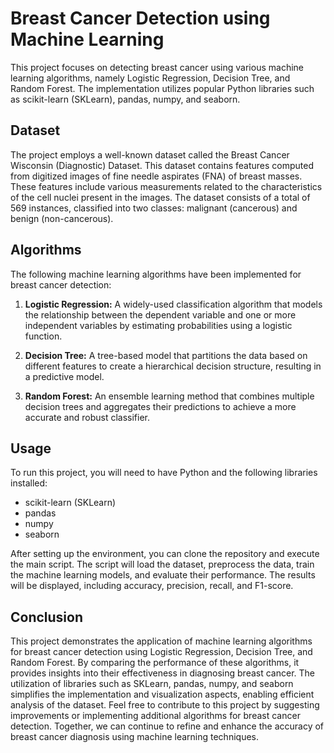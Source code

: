 # Breast Cancer Detection using Machine Learning

This project focuses on detecting breast cancer using various machine learning algorithms, namely Logistic Regression, Decision Tree, and Random Forest. The implementation utilizes popular Python libraries such as scikit-learn (SKLearn), pandas, numpy, and seaborn.

## Dataset
The project employs a well-known dataset called the Breast Cancer Wisconsin (Diagnostic) Dataset. This dataset contains features computed from digitized images of fine needle aspirates (FNA) of breast masses. These features include various measurements related to the characteristics of the cell nuclei present in the images. The dataset consists of a total of 569 instances, classified into two classes: malignant (cancerous) and benign (non-cancerous).

## Algorithms
The following machine learning algorithms have been implemented for breast cancer detection:

1. **Logistic Regression:** A widely-used classification algorithm that models the relationship between the dependent variable and one or more independent variables by estimating probabilities using a logistic function.

2. **Decision Tree:** A tree-based model that partitions the data based on different features to create a hierarchical decision structure, resulting in a predictive model.

3. **Random Forest:** An ensemble learning method that combines multiple decision trees and aggregates their predictions to achieve a more accurate and robust classifier.

## Usage
To run this project, you will need to have Python and the following libraries installed:
- scikit-learn (SKLearn)
- pandas
- numpy
- seaborn

After setting up the environment, you can clone the repository and execute the main script. The script will load the dataset, preprocess the data, train the machine learning models, and evaluate their performance. The results will be displayed, including accuracy, precision, recall, and F1-score.

## Conclusion
This project demonstrates the application of machine learning algorithms for breast cancer detection using Logistic Regression, Decision Tree, and Random Forest. By comparing the performance of these algorithms, it provides insights into their effectiveness in diagnosing breast cancer. The utilization of libraries such as SKLearn, pandas, numpy, and seaborn simplifies the implementation and visualization aspects, enabling efficient analysis of the dataset.
Feel free to contribute to this project by suggesting improvements or implementing additional algorithms for breast cancer detection. Together, we can continue to refine and enhance the accuracy of breast cancer diagnosis using machine learning techniques.


